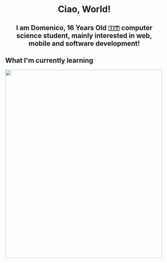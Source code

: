  <center> <h1>Ciao, World!</h1>
<h2> I am Domenico, 16 Years Old 🇮🇹 computer science student, mainly interested in web, mobile and software development! </h2> </center>

<h2> What I'm currently learning </h2>
<img src="https://upload.wikimedia.org/wikipedia/commons/1/19/C_Logo.png" width="500" height="600">


